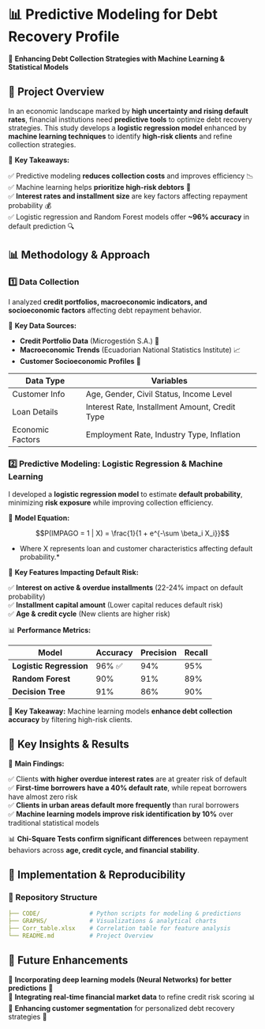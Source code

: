 # 📊 Predictive Modeling for Debt Recovery Profile
🚀 **Enhancing Debt Collection Strategies with Machine Learning & Statistical Models**

## 📌 Project Overview
In an economic landscape marked by **high uncertainty and rising default rates**, financial institutions need **predictive tools** to optimize debt recovery strategies. This study develops a **logistic regression model** enhanced by **machine learning techniques** to identify **high-risk clients** and refine collection strategies.

🔹 **Key Takeaways:**

✅ Predictive modeling **reduces collection costs** and improves efficiency 📉  
✅ Machine learning helps **prioritize high-risk debtors** 🎯  
✅ **Interest rates and installment size** are key factors affecting repayment probability 💰  
✅ Logistic regression and Random Forest models offer **~96% accuracy** in default prediction 🔍  


## 📊 Methodology & Approach

### **1️⃣ Data Collection**
I analyzed **credit portfolios, macroeconomic indicators, and socioeconomic factors** affecting debt repayment behavior.

📌 **Key Data Sources:**
- **Credit Portfolio Data** (Microgestión S.A.) 📑  
- **Macroeconomic Trends** (Ecuadorian National Statistics Institute) 📈  
- **Customer Socioeconomic Profiles** 👥  

| Data Type | Variables |
|------------|-----------|
| Customer Info | Age, Gender, Civil Status, Income Level |
| Loan Details | Interest Rate, Installment Amount, Credit Type |
| Economic Factors | Employment Rate, Industry Type, Inflation |


### **2️⃣ Predictive Modeling: Logistic Regression & Machine Learning**

I developed a **logistic regression model** to estimate **default probability**, minimizing **risk exposure** while improving collection efficiency.

📌 **Model Equation:**
```math
P(IMPAGO = 1 | X) = \frac{1}{1 + e^{-\sum \beta_i X_i}}
```

* Where  X represents loan and customer characteristics affecting default probability.* 

🔹 **Key Features Impacting Default Risk:**

✅ **Interest on active & overdue installments** (22-24% impact on default probability)  
✅ **Installment capital amount** (Lower capital reduces default risk)  
✅ **Age & credit cycle** (New clients are higher risk)  

📊 **Performance Metrics:**

| Model | Accuracy | Precision | Recall |
|------------|-----------|-----------|-----------|
| **Logistic Regression** | 96% ✅ | 94% | 95% |
| **Random Forest** | 90% | 91% | 89% |
| **Decision Tree** | 91% | 86% | 90% |

📌 **Key Takeaway:** Machine learning models **enhance debt collection accuracy** by filtering high-risk clients.  

## 🎯 Key Insights & Results

📌 **Main Findings:**

✅ Clients **with higher overdue interest rates** are at greater risk of default  
✅ **First-time borrowers have a 40% default rate**, while repeat borrowers have almost zero risk  
✅ **Clients in urban areas default more frequently** than rural borrowers  
✅ **Machine learning models improve risk identification by 10%** over traditional statistical models  

📊 **Chi-Square Tests confirm significant differences** between repayment behaviors across **age, credit cycle, and financial stability**.  

## 🔧 Implementation & Reproducibility

### **📂 Repository Structure**
```yaml
├── CODE/              # Python scripts for modeling & predictions
├── GRAPHS/            # Visualizations & analytical charts
├── Corr_table.xlsx    # Correlation table for feature analysis
└── README.md          # Project Overview
```

## 📌 Future Enhancements
🔹 **Incorporating deep learning models (Neural Networks) for better predictions** 🧠  
🔹 **Integrating real-time financial market data** to refine credit risk scoring 📊  
🔹 **Enhancing customer segmentation** for personalized debt recovery strategies 🎯  
